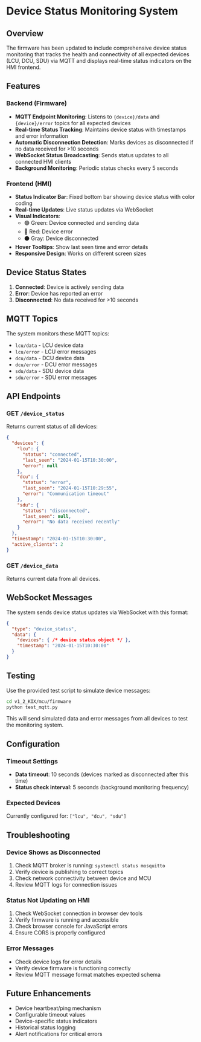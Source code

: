 # Device Status Monitoring System

## Overview

The firmware has been updated to include comprehensive device status monitoring that tracks the health and connectivity of all expected devices (LCU, DCU, SDU) via MQTT and displays real-time status indicators on the HMI frontend.

## Features

### Backend (Firmware)
- **MQTT Endpoint Monitoring**: Listens to `{device}/data` and `{device}/error` topics for all expected devices
- **Real-time Status Tracking**: Maintains device status with timestamps and error information
- **Automatic Disconnection Detection**: Marks devices as disconnected if no data received for >10 seconds
- **WebSocket Status Broadcasting**: Sends status updates to all connected HMI clients
- **Background Monitoring**: Periodic status checks every 5 seconds

### Frontend (HMI)
- **Status Indicator Bar**: Fixed bottom bar showing device status with color coding
- **Real-time Updates**: Live status updates via WebSocket
- **Visual Indicators**: 
  - 🟢 Green: Device connected and sending data
  - 🔴 Red: Device error
  - ⚫ Gray: Device disconnected
- **Hover Tooltips**: Show last seen time and error details
- **Responsive Design**: Works on different screen sizes

## Device Status States

1. **Connected**: Device is actively sending data
2. **Error**: Device has reported an error
3. **Disconnected**: No data received for >10 seconds

## MQTT Topics

The system monitors these MQTT topics:
- `lcu/data` - LCU device data
- `lcu/error` - LCU error messages
- `dcu/data` - DCU device data  
- `dcu/error` - DCU error messages
- `sdu/data` - SDU device data
- `sdu/error` - SDU error messages

## API Endpoints

### GET `/device_status`
Returns current status of all devices:
```json
{
  "devices": {
    "lcu": {
      "status": "connected",
      "last_seen": "2024-01-15T10:30:00",
      "error": null
    },
    "dcu": {
      "status": "error", 
      "last_seen": "2024-01-15T10:29:55",
      "error": "Communication timeout"
    },
    "sdu": {
      "status": "disconnected",
      "last_seen": null,
      "error": "No data received recently"
    }
  },
  "timestamp": "2024-01-15T10:30:00",
  "active_clients": 2
}
```

### GET `/device_data`
Returns current data from all devices.

## WebSocket Messages

The system sends device status updates via WebSocket with this format:
```json
{
  "type": "device_status",
  "data": {
    "devices": { /* device status object */ },
    "timestamp": "2024-01-15T10:30:00"
  }
}
```

## Testing

Use the provided test script to simulate device messages:

```bash
cd v1_2_KIX/mcu/firmware
python test_mqtt.py
```

This will send simulated data and error messages from all devices to test the monitoring system.

## Configuration

### Timeout Settings
- **Data timeout**: 10 seconds (devices marked as disconnected after this time)
- **Status check interval**: 5 seconds (background monitoring frequency)

### Expected Devices
Currently configured for: `["lcu", "dcu", "sdu"]`

## Troubleshooting

### Device Shows as Disconnected
1. Check MQTT broker is running: `systemctl status mosquitto`
2. Verify device is publishing to correct topics
3. Check network connectivity between device and MCU
4. Review MQTT logs for connection issues

### Status Not Updating on HMI
1. Check WebSocket connection in browser dev tools
2. Verify firmware is running and accessible
3. Check browser console for JavaScript errors
4. Ensure CORS is properly configured

### Error Messages
- Check device logs for error details
- Verify device firmware is functioning correctly
- Review MQTT message format matches expected schema

## Future Enhancements

- Device heartbeat/ping mechanism
- Configurable timeout values
- Device-specific status indicators
- Historical status logging
- Alert notifications for critical errors 